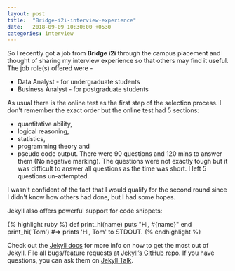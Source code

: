 ```yaml
---
layout: post
title:  "Bridge-i2i-interview-experience"
date:   2018-09-09 10:30:00 +0530
categories: interview
---
```

So I recently got a job from __Bridge i2i__ through the campus placement and thought of sharing my interview experience so that others may find it useful. The job role(s) offered were - 
* Data Analyst - for undergraduate students 
* Business Analyst - for postgraduate students 

As usual there is the online test as the first step of the selection process. I don't remember the exact order but the online test had 5 sections: 
* quantitative ability, 
* logical reasoning, 
* statistics, 
* programming theory and 
* pseudo code output. 
There were 90 questions and 120 mins to answer them (No negative marking). The questions were not exactly tough but it was difficult to answer all questions as the time was short. I left 5 questions un-attempted. 

I wasn't confident of the fact that I would qualify for the second round since I didn't know how others had done, but I had some hopes. 

Jekyll also offers powerful support for code snippets:

{% highlight ruby %}
def print_hi(name)
  puts "Hi, #{name}"
end
print_hi('Tom')
#=> prints 'Hi, Tom' to STDOUT.
{% endhighlight %}

Check out the [Jekyll docs][jekyll-docs] for more info on how to get the most out of Jekyll. File all bugs/feature requests at [Jekyll’s GitHub repo][jekyll-gh]. If you have questions, you can ask them on [Jekyll Talk][jekyll-talk].

[jekyll-docs]: https://jekyllrb.com/docs/home
[jekyll-gh]:   https://github.com/jekyll/jekyll
[jekyll-talk]: https://talk.jekyllrb.com/
